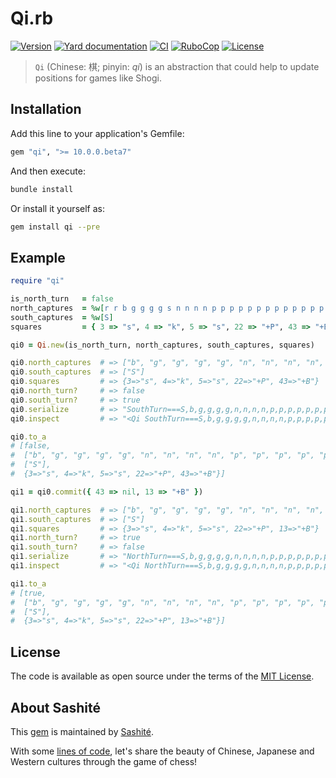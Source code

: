 # Qi.rb

[![Version](https://img.shields.io/github/v/tag/sashite/qi.rb?label=Version&logo=github)](https://github.com/sashite/qi.rb/releases)
[![Yard documentation](https://img.shields.io/badge/Yard-documentation-blue.svg?logo=github)](https://rubydoc.info/github/sashite/qi.rb/main)
[![CI](https://github.com/sashite/qi.rb/workflows/CI/badge.svg?branch=main)](https://github.com/sashite/qi.rb/actions?query=workflow%3Aci+branch%3Amain)
[![RuboCop](https://github.com/sashite/qi.rb/workflows/RuboCop/badge.svg?branch=main)](https://github.com/sashite/qi.rb/actions?query=workflow%3Arubocop+branch%3Amain)
[![License](https://img.shields.io/github/license/sashite/qi.rb?label=License&logo=github)](https://github.com/sashite/qi.rb/raw/main/LICENSE.md)

> `Qi` (Chinese: 棋; pinyin: _qí_) is an abstraction that could help to update positions for games like Shogi.

## Installation

Add this line to your application's Gemfile:

```ruby
gem "qi", ">= 10.0.0.beta7"
```

And then execute:

```sh
bundle install
```

Or install it yourself as:

```sh
gem install qi --pre
```

## Example

```ruby
require "qi"

is_north_turn   = false
north_captures  = %w[r r b g g g g s n n n n p p p p p p p p p p p p p p p p p]
south_captures  = %w[S]
squares         = { 3 => "s", 4 => "k", 5 => "s", 22 => "+P", 43 => "+B" }

qi0 = Qi.new(is_north_turn, north_captures, south_captures, squares)

qi0.north_captures  # => ["b", "g", "g", "g", "g", "n", "n", "n", "n", "p", "p", "p", "p", "p", "p", "p", "p", "p", "p", "p", "p", "p", "p", "p", "p", "p", "r", "r", "s"]
qi0.south_captures  # => ["S"]
qi0.squares         # => {3=>"s", 4=>"k", 5=>"s", 22=>"+P", 43=>"+B"}
qi0.north_turn?     # => false
qi0.south_turn?     # => true
qi0.serialize       # => "SouthTurn===S,b,g,g,g,g,n,n,n,n,p,p,p,p,p,p,p,p,p,p,p,p,p,p,p,p,p,r,r,s===3:s,4:k,5:s,22:+P,43:+B"
qi0.inspect         # => "<Qi SouthTurn===S,b,g,g,g,g,n,n,n,n,p,p,p,p,p,p,p,p,p,p,p,p,p,p,p,p,p,r,r,s===3:s,4:k,5:s,22:+P,43:+B>"

qi0.to_a
# [false,
#  ["b", "g", "g", "g", "g", "n", "n", "n", "n", "p", "p", "p", "p", "p", "p", "p", "p", "p", "p", "p", "p", "p", "p", "p", "p", "p", "r", "r", "s"],
#  ["S"],
#  {3=>"s", 4=>"k", 5=>"s", 22=>"+P", 43=>"+B"}]

qi1 = qi0.commit({ 43 => nil, 13 => "+B" })

qi1.north_captures  # => ["b", "g", "g", "g", "g", "n", "n", "n", "n", "p", "p", "p", "p", "p", "p", "p", "p", "p", "p", "p", "p", "p", "p", "p", "p", "p", "r", "r", "s"]
qi1.south_captures  # => ["S"]
qi1.squares         # => {3=>"s", 4=>"k", 5=>"s", 22=>"+P", 13=>"+B"}
qi1.north_turn?     # => true
qi1.south_turn?     # => false
qi1.serialize       # => "NorthTurn===S,b,g,g,g,g,n,n,n,n,p,p,p,p,p,p,p,p,p,p,p,p,p,p,p,p,p,r,r,s===3:s,4:k,5:s,22:+P,13:+B"
qi1.inspect         # => "<Qi NorthTurn===S,b,g,g,g,g,n,n,n,n,p,p,p,p,p,p,p,p,p,p,p,p,p,p,p,p,p,r,r,s===3:s,4:k,5:s,22:+P,13:+B>"

qi1.to_a
# [true,
#  ["b", "g", "g", "g", "g", "n", "n", "n", "n", "p", "p", "p", "p", "p", "p", "p", "p", "p", "p", "p", "p", "p", "p", "p", "p", "p", "r", "r", "s"],
#  ["S"],
#  {3=>"s", 4=>"k", 5=>"s", 22=>"+P", 13=>"+B"}]
```

## License

The code is available as open source under the terms of the [MIT License](https://opensource.org/licenses/MIT).

## About Sashité

This [gem](https://rubygems.org/gems/qi) is maintained by [Sashité](https://sashite.com/).

With some [lines of code](https://github.com/sashite/), let's share the beauty of Chinese, Japanese and Western cultures through the game of chess!
